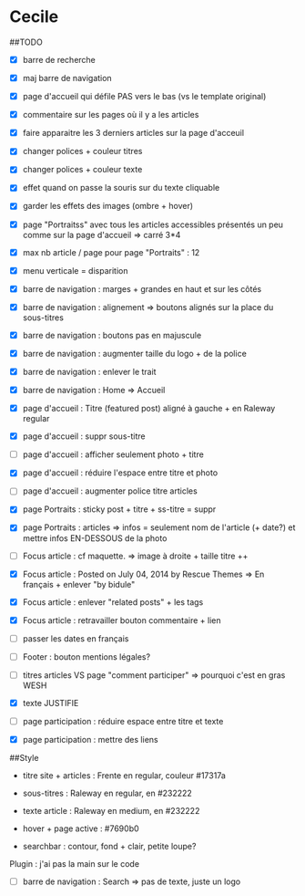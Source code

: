 # Cecile

##TODO
- [X] barre de recherche
- [X] maj barre de navigation
- [X] page d'accueil qui défile PAS vers le bas (vs le template original)
- [X] commentaire sur les pages où il y a les articles
- [X] faire apparaitre les 3 derniers articles sur la page d'acceuil
- [X] changer polices + couleur titres 
- [X] changer polices + couleur texte
- [X] effet quand on passe la souris sur du texte cliquable
- [X] garder les effets des images (ombre + hover)
- [X] page "Portraitss" avec tous les articles accessibles présentés un peu comme sur la page d'accueil => carré 3*4
- [X] max nb article / page pour page "Portraits" : 12
- [X] menu verticale = disparition
- [X] barre de navigation : marges + grandes en haut et sur les côtés
- [X] barre de navigation : alignement => boutons alignés sur la place du sous-titres
- [X] barre de navigation : boutons pas en majuscule
- [X] barre de navigation : augmenter taille du logo + de la police
- [X] barre de navigation : enlever le trait
- [X] barre de navigation : Home => Accueil 
- [X] page d'accueil : Titre (featured post) aligné à gauche + en Raleway regular
- [X] page d'accueil : suppr sous-titre
- [ ] page d'accueil : afficher seulement photo + titre 
- [X] page d'accueil : réduire l'espace entre titre et photo
- [ ] page d'accueil : augmenter police titre articles 
- [X] page Portraits : sticky post + titre + ss-titre = suppr
- [X] page Portraits : articles => infos = seulement nom de l'article (+ date?) et mettre infos EN-DESSOUS de la photo
- [ ] Focus article : cf maquette. => image à droite + taille titre ++
- [X] Focus article : Posted on July 04, 2014 by Rescue Themes => En français + enlever "by bidule"
- [X] Focus article : enlever "related posts" + les tags
- [X] Focus article : retravailler bouton commentaire + lien
- [ ] passer les dates en français
- [ ] Footer : bouton mentions légales?
- [ ] titres articles VS page "comment participer" => pourquoi c'est en gras WESH
- [X] texte JUSTIFIE
- [ ] page participation : réduire espace entre titre et texte
- [X] page participation : mettre des liens


##Style
- titre site + articles : Frente en regular, couleur #17317a
- sous-titres : Raleway en regular, en #232222
- texte article : Raleway en medium, en #232222
- hover + page active : #7690b0

- searchbar : contour, fond + clair, petite loupe? 


Plugin : j'ai pas la main sur le code
- [ ] barre de navigation : Search => pas de texte, juste un logo